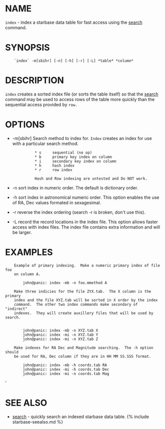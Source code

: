 
NAME
====

`index` - index a starbase data table for fast access using the [search](search.html) command.

SYNOPSIS
========

```
    `index` -m[sbihr] [-n] [-h] [-r] [-L] *table* *column*
```


DESCRIPTION
===========

 `index` creates a sorted index file (or sorts the table itself) so that 
 the [search](search.html) command may be used to access rows of the table more quickly
 than the sequential access provided by `row.`

OPTIONS
=======


- -m[sbihr]    Search method to index for.  `Index` creates an index for use
                with a particular search method.


                * s     sequential (no op)
                * b     primary key index on column
                * i     secondary key index on column
                * h     hash index
                * r     row index

                Hash and Row indexing are untested and Do NOT work.
                

- -n           sort index in numeric order.  The default is dictionary order.
- -h           sort index in astronomical numeric order.  This option 
                enables the use of RA, Dec values formated in sexagesimal.
- -r           reverse the index ordering (search -r is broken, don't use this).
- -L           record the record locations in the index file.  This option
                allows faster access with index files.  The index file contains
                extra information and will be larger.


EXAMPLES
========


        Example of primary indexing.  Make a numeric primary index of file foo
        on column A.

```
        john@panic: index -mb -n foo.mmethod A
```

        Make three indicies for the file ZYX.tab.  The X column is the primary
        index and the file XYZ.tab will be sorted in X order by the index
        command.  The other two index commands make secondary of "indirect" 
        indexes.  They will create auxillery files that will be used by search.
```

        john@panic: index -mb -n XYZ.tab X
        john@panic: index -mi -n XYZ.tab Y
        john@panic: index -mi -n XYZ.tab Z
```
        Make indexes for RA Dec and Magnitude searching.  The -h option should
        be used for RA, Dec column if they are in HH MM SS.SSS format.

```
        john@panic: index -mb -h coords.tab RA
        john@panic: index -mi -h coords.tab Dec
        john@panic: index -mi -n coords.tab Mag
```
'

SEE ALSO
========

  * [search](search.html)     - quickly search an indexed starbase data table.
{% include starbase-seealso.md %}

